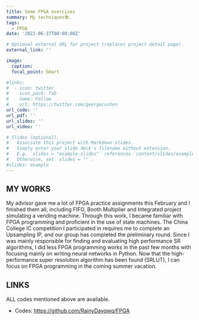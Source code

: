 ```yaml
---
title: Some FPGA exercises
summary: My techniques🛠️.
tags:
  - FPGA
date: '2022-06-27T00:00:00Z'

# Optional external URL for project (replaces project detail page).
external_link: ''

image:
  caption: 
  focal_point: Smart

#links:
#  - icon: twitter
#    icon_pack: fab
#    name: Follow
#    url: https://twitter.com/georgecushen
url_code: ''
url_pdf: ''
url_slides: ''
url_video: ''

# Slides (optional).
#   Associate this project with Markdown slides.
#   Simply enter your slide deck's filename without extension.
#   E.g. `slides = "example-slides"` references `content/slides/example-slides.md`.
#   Otherwise, set `slides = ""`.
#slides: example
---
```

## MY WORKS
My advisor gave me a lot of FPGA practice assignments this February and I finished them all, including FIFO, Booth Multiplier and Integrated project simulating a vending machine. Through this work, I became familiar with FPGA programming and proficient in the use of state machines. 
The China College IC competition I participated in requires me to complete an Upsampling IP, and our group has completed the preliminary round.
Since I was mainly responsible for finding and evaluating high performance SR algorithms, I did less FPGA programming works in the past few months with focusing mainly on writing neural networks in Python. 
Now that the high-performance super resolution algorithm has been found (SRLUT), I can focus on FPGA programming in the coming summer vacation.

## LINKS

ALL codes mentioned above are available.

- Codes: https://github.com/RainyDayqwq/FPGA


